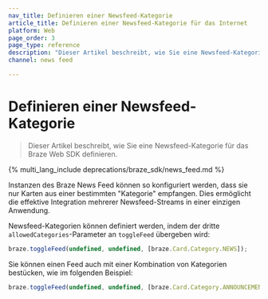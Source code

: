 ```yaml
---
nav_title: Definieren einer Newsfeed-Kategorie
article_title: Definieren einer Newsfeed-Kategorie für das Internet
platform: Web
page_order: 3
page_type: reference
description: "Dieser Artikel beschreibt, wie Sie eine Newsfeed-Kategorie für Ihre Internet-Anwendung definieren."
channel: news feed

---
```


# Definieren einer Newsfeed-Kategorie

> Dieser Artikel beschreibt, wie Sie eine Newsfeed-Kategorie für das Braze Web SDK definieren.

{% multi_lang_include deprecations/braze_sdk/news_feed.md %}

Instanzen des Braze News Feed können so konfiguriert werden, dass sie nur Karten aus einer bestimmten "Kategorie" empfangen. Dies ermöglicht die effektive Integration mehrerer Newsfeed-Streams in einer einzigen Anwendung.

Newsfeed-Kategorien können definiert werden, indem der dritte `allowedCategories`-Parameter an `toggleFeed` übergeben wird:

``` javascript
braze.toggleFeed(undefined, undefined, [braze.Card.Category.NEWS]);
```

Sie können einen Feed auch mit einer Kombination von Kategorien bestücken, wie im folgenden Beispiel:

``` javascript
braze.toggleFeed(undefined, undefined, [braze.Card.Category.ANNOUNCEMENTS, braze.Card.Category.NEWS]);
```
